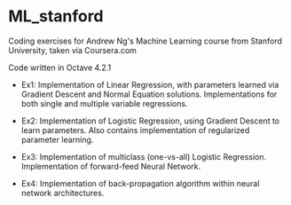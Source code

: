 # ML_stanford
Coding exercises for Andrew Ng's Machine Learning course from Stanford University, taken via Coursera.com

Code written in Octave 4.2.1

* Ex1: Implementation of Linear Regression, with parameters learned via Gradient Descent and Normal Equation solutions.  Implementations for both single and multiple variable regressions.

* Ex2: Implementation of Logistic Regression, using Gradient Descent to learn parameters.  Also contains implementation of regularized parameter learning.

* Ex3: Implementation of multiclass (one-vs-all) Logistic Regression.  Implementation of forward-feed Neural Network.

* Ex4: Implementation of back-propagation algorithm within neural network architectures.

